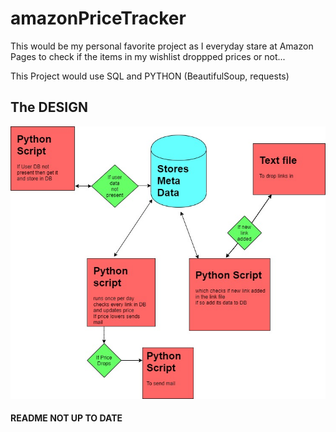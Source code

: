﻿# amazonPriceTracker

This would be my personal favorite project as I everyday stare at Amazon Pages to check if the items in my wishlist droppped prices or not...


This Project would use SQL and PYTHON (BeautifulSoup, requests)


## The DESIGN

 ![alt text](https://github.com/Rudrava/amazonPriceTracker/blob/master/amazonPriceTracker.jpg?raw=true)


####  README **NOT UP TO DATE**
